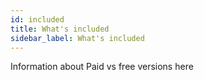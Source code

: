 ```yaml
---
id: included
title: What's included
sidebar_label: What's included
---
```


Information about Paid vs free versions here
